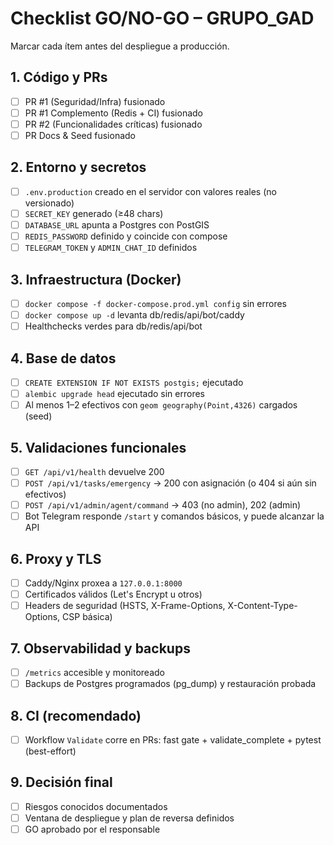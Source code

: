 # Checklist GO/NO-GO – GRUPO_GAD

Marcar cada ítem antes del despliegue a producción.

## 1. Código y PRs
- [ ] PR #1 (Seguridad/Infra) fusionado
- [ ] PR #1 Complemento (Redis + CI) fusionado  
- [ ] PR #2 (Funcionalidades críticas) fusionado
- [ ] PR Docs & Seed fusionado

## 2. Entorno y secretos
- [ ] `.env.production` creado en el servidor con valores reales (no versionado)
- [ ] `SECRET_KEY` generado (≥48 chars)
- [ ] `DATABASE_URL` apunta a Postgres con PostGIS
- [ ] `REDIS_PASSWORD` definido y coincide con compose
- [ ] `TELEGRAM_TOKEN` y `ADMIN_CHAT_ID` definidos

## 3. Infraestructura (Docker)
- [ ] `docker compose -f docker-compose.prod.yml config` sin errores
- [ ] `docker compose up -d` levanta db/redis/api/bot/caddy
- [ ] Healthchecks verdes para db/redis/api/bot

## 4. Base de datos
- [ ] `CREATE EXTENSION IF NOT EXISTS postgis;` ejecutado
- [ ] `alembic upgrade head` ejecutado sin errores
- [ ] Al menos 1–2 efectivos con `geom geography(Point,4326)` cargados (seed)

## 5. Validaciones funcionales
- [ ] `GET /api/v1/health` devuelve 200
- [ ] `POST /api/v1/tasks/emergency` → 200 con asignación (o 404 si aún sin efectivos)
- [ ] `POST /api/v1/admin/agent/command` → 403 (no admin), 202 (admin)
- [ ] Bot Telegram responde `/start` y comandos básicos, y puede alcanzar la API

## 6. Proxy y TLS
- [ ] Caddy/Nginx proxea a `127.0.0.1:8000`
- [ ] Certificados válidos (Let's Encrypt u otros)
- [ ] Headers de seguridad (HSTS, X-Frame-Options, X-Content-Type-Options, CSP básica)

## 7. Observabilidad y backups
- [ ] `/metrics` accesible y monitoreado
- [ ] Backups de Postgres programados (pg_dump) y restauración probada

## 8. CI (recomendado)
- [ ] Workflow `Validate` corre en PRs: fast gate + validate_complete + pytest (best-effort)

## 9. Decisión final
- [ ] Riesgos conocidos documentados
- [ ] Ventana de despliegue y plan de reversa definidos
- [ ] GO aprobado por el responsable